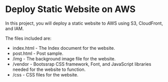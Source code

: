 # Deploy Static Website on AWS

In this project, you will deploy a static website to AWS using S3, CloudFront, and IAM.

The files included are: 

- index.html - The Index document for the website.
- post.html - Post sample.
- /img - The background image file for the website.
- /vendor - Bootssrap CSS framework, Font, and JavaScript libraries needed for the website to function.
- /css - CSS files for the website.